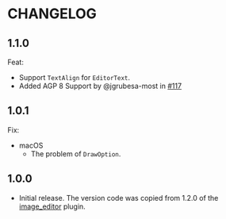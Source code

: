 # CHANGELOG

## 1.1.0

Feat:

- Support `TextAlign` for `EditorText`.
- Added AGP 8 Support by @jgrubesa-most in [#117](https://github.com/fluttercandies/flutter_image_editor/pull/117)

## 1.0.1

Fix:

- macOS
  - The problem of `DrawOption`.

## 1.0.0

- Initial release.
The version code was copied from 1.2.0 of the [image_editor][] plugin.

[image_editor]: https://pub.dev/packages/image_editor
